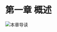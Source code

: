# 第一章 概述

![本章导读](https://github.com/XynLifeAcademy/CSharp-Starter-Course/blob/main/img/1.png)





